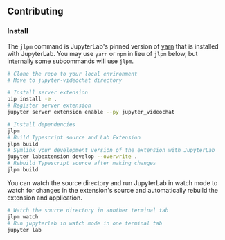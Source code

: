 ## Contributing

### Install

The `jlpm` command is JupyterLab's pinned version of
[yarn](https://yarnpkg.com/) that is installed with JupyterLab. You may use
`yarn` or `npm` in lieu of `jlpm` below, but internally some subcommands will
use `jlpm`.

```bash
# Clone the repo to your local environment
# Move to jupyter-videochat directory

# Install server extension
pip install -e .
# Register server extension
jupyter server extension enable --py jupyter_videochat

# Install dependencies
jlpm
# Build Typescript source and Lab Extension
jlpm build
# Symlink your development version of the extension with JupyterLab
jupyter labextension develop --overwrite .
# Rebuild Typescript source after making changes
jlpm build
```

You can watch the source directory and run JupyterLab in watch mode to watch for
changes in the extension's source and automatically rebuild the extension and
application.

```bash
# Watch the source directory in another terminal tab
jlpm watch
# Run jupyterlab in watch mode in one terminal tab
jupyter lab
```

